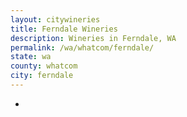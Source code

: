 ```yaml
---
layout: citywineries
title: Ferndale Wineries
description: Wineries in Ferndale, WA
permalink: /wa/whatcom/ferndale/
state: wa
county: whatcom
city: ferndale
---
```

-
